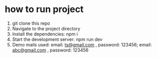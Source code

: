 # how to run project
1. git clone this repo
2. Navigate to the project directory
3. Install the dependencies: npm i
4. Start the development server: npm run dev
5. Demo mails used: email: ts@gmail.com , password: 123456; email: abc@gmail.com , password: 123456
